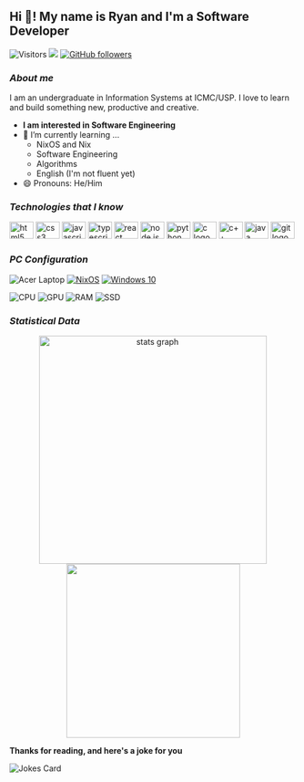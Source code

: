 ## Hi 👋! My name is Ryan and I'm a Software Developer

![Visitors](https://komarev.com/ghpvc/?username=Ryrden&color=blue)
[<img src="https://img.shields.io/static/v1?message=LinkedIn&logo=linkedin&label=&color=0077B5&logoColor=white&labelColor=&style=for-the-badge)">](https://www.linkedin.com/in/ryan25)
[![GitHub followers](https://img.shields.io/github/followers/ryrden.svg?style=social&label=Follow)](https://github.com/ryrden?tab=followers)

###

### ***About me***

I am an undergraduate in Information Systems at ICMC/USP. I love to learn and build something new, productive and creative.

* **I am interested in Software Engineering**
* 🌱 I’m currently learning ...
  * NixOS and Nix
  * Software Engineering
  * Algorithms
  * English (I'm not fluent yet)
* 😄 Pronouns: He/Him

### ***Technologies that I know***

<p>
    <img src="https://cdn.jsdelivr.net/gh/devicons/devicon/icons/html5/html5-original.svg" height="30" width="42" alt="html5 logo"/>
    <img src="https://cdn.jsdelivr.net/gh/devicons/devicon/icons/css3/css3-original.svg" height="30" width="42" alt="css3 logo"/>
    <img src="https://cdn.jsdelivr.net/gh/devicons/devicon/icons/javascript/javascript-original.svg" height="30" width="42" alt="javascript logo"/>
    <img src="https://cdn.jsdelivr.net/gh/devicons/devicon/icons/typescript/typescript-original.svg" height="30" width="42" alt="typescript logo"/>
    <img src="https://cdn.jsdelivr.net/gh/devicons/devicon/icons/react/react-original.svg" height="30" width="42" alt="react logo"/>
    <img src="https://cdn.jsdelivr.net/gh/devicons/devicon/icons/nodejs/nodejs-original.svg" height="30" width="42" alt="node js logo"/>
    <img src="https://cdn.jsdelivr.net/gh/devicons/devicon/icons/python/python-original.svg" height="30" width="42" alt="python logo"/>
    <img src="https://cdn.jsdelivr.net/gh/devicons/devicon/icons/c/c-original.svg" height="30" width="42" alt="c logo"/>
    <img src="https://cdn.jsdelivr.net/gh/devicons/devicon/icons/cplusplus/cplusplus-original.svg" height="30" width="42" alt="c++ logo"/>
    <img src="https://cdn.jsdelivr.net/gh/devicons/devicon/icons/java/java-original.svg" height="30" width="42" alt="java logo"/>
    <img src="https://cdn.jsdelivr.net/gh/devicons/devicon/icons/git/git-original.svg" height="30" width="42" alt="git logo"/>
</p>

### ***PC Configuration***

![Acer Laptop](https://img.shields.io/badge/acer%20Aspire%205-83B81A?style=for-the-badge&logo=acer&logoColor=white) [![NixOS](https://img.shields.io/badge/NixOS-5277C3?style=for-the-badge&logo=nixos&logoColor=white)](https://nixos.org/) [![Windows 10](https://img.shields.io/badge/Windows-0078D6?style=for-the-badge&logo=windows&logoColor=white)](https://www.microsoft.com/en-us/windows)

![CPU](https://img.shields.io/badge/CPU-Ryzen%207%205700U-0078D6?style=for-the-badge) ![GPU](https://img.shields.io/badge/GPU-AMD%20Radeon%20Graphics-0078D6?style=for-the-badge) ![RAM](https://img.shields.io/badge/RAM-8GB-0078D6?style=for-the-badge) ![SSD](https://img.shields.io/badge/SSD-1TB-0078D6?style=for-the-badge)

### ***Statistical Data***

<div align="center" width="100%">
<!--     <img src="https://leetcard.jacoblin.cool/Ryrden?theme=dark&show_rank=false" width="425px"/><br> Leetcode Chart-->
    <img src="https://github-readme-stats.vercel.app/api?hide_title=false&hide_rank=false&show_icons=true&include_all_commits=true&count_private=true&disable_animations=false&theme=dark&locale=en&hide_border=false&username=Ryrden" alt="stats graph" width="400vw"/>
    <img src="https://github-readme-stats.vercel.app/api/top-langs/?username=ryrden&theme=dark&locale=en&layout=compact&hide=javascript,php,python,java,html,css,assembly,ejs,TeX,Hack,powershell" width="305vw"/>
</div>

**Thanks for reading, and here's a joke for you**

<img src="https://readme-jokes.vercel.app/api" alt="Jokes Card" />

